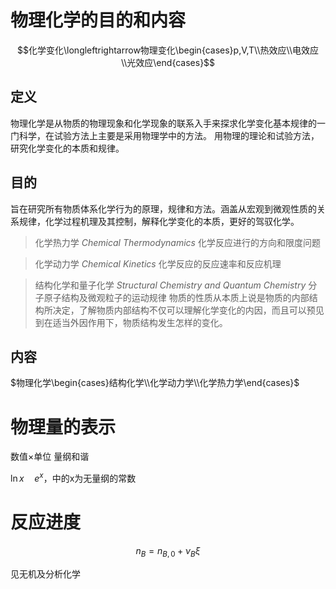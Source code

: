 # 物理化学的目的和内容
$$化学变化\longleftrightarrow物理变化\begin{cases}p,V,T\\热效应\\电效应\\光效应\end{cases}$$

## 定义
物理化学是从物质的物理现象和化学现象的联系入手来探求化学变化基本规律的一门科学，在试验方法上主要是采用物理学中的方法。
用物理的理论和试验方法，研究化学变化的本质和规律。

## 目的
旨在研究所有物质体系化学行为的原理，规律和方法。涵盖从宏观到微观性质的关系规律，化学过程机理及其控制，解释化学变化的本质，更好的驾驭化学。

> 化学热力学 $Chemical\ Thermodynamics$
> 化学反应进行的方向和限度问题


> 化学动力学 $Chemical\ Kinetics$
> 化学反应的反应速率和反应机理

> 结构化学和量子化学 $Structural\ Chemistry\ and\ Quantum\ Chemistry$
> 分子原子结构及微观粒子的运动规律
> 物质的性质从本质上说是物质的内部结构所决定，了解物质内部结构不仅可以理解化学变化的内因，而且可以预见到在适当外因作用下，物质结构发生怎样的变化。

## 内容
$物理化学\begin{cases}结构化学\\化学动力学\\化学热力学\end{cases}$


# 物理量的表示
数值$\times$单位
量纲和谐

$\ln {x}\quad e^x$，中的x为无量纲的常数

# 反应进度
$$n_B=n_{B,0}+\nu_B\xi$$

见无机及分析化学